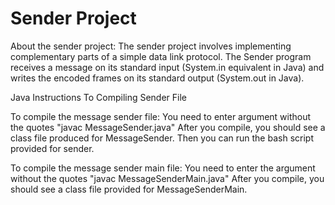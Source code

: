 # Sender Project

About the sender project:
The sender project involves implementing complementary parts of a simple data link protocol. 
The Sender program receives a message on its standard input (System.in equivalent in Java) and 
writes the encoded frames on its standard output (System.out in Java).


Java Instructions To Compiling Sender File 

To compile the message sender file:
You need to enter argument without the quotes "javac MessageSender.java"
After you compile, you should see a class file produced for MessageSender.
Then you can run the bash script provided for sender.

To compile the message sender main file:
You need to enter the argument without the quotes "javac MessageSenderMain.java"
After you compile, you should see a class file provided for MessageSenderMain.
